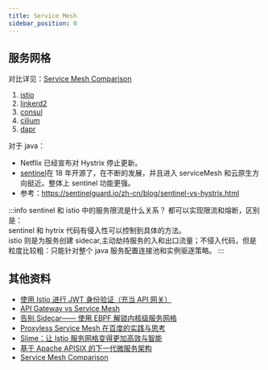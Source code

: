 ```yaml
---
title: Service Mesh
sidebar_position: 0
---
```


## 服务网格

对比详见：[Service Mesh Comparison](https://servicemesh.es/)

1. [istio](https://github.com/istio/istio)
2. [linkerd2](https://github.com/linkerd/linkerd2)
3. [consul](https://github.com/hashicorp/consul)
4. [cilium](https://github.com/cilium/cilium)
5. [dapr](https://github.com/dapr/dapr)

对于 java：

- Netflix 已经宣布对 Hystrix 停止更新。
- [sentinel](https://github.com/alibaba/Sentinel)在 18 年开源了，在不断的发展，并且进入 serviceMesh 和云原生方向挺近。整体上 sentinel 功能更强。
- 参考：https://sentinelguard.io/zh-cn/blog/sentinel-vs-hystrix.html

:::info sentinel 和 istio 中的服务限流是什么关系？
都可以实现限流和熔断，区别是：  
sentinel 和 hytrix 代码有侵入性可以控制到具体的方法。  
istio 则是为服务创建 sidecar,主动劫持服务的入和出口流量；不侵入代码，但是粒度比较粗：只能针对整个 java 服务配置连接池和实例驱逐策略。
:::

## 其他资料

- [使用 Istio 进行 JWT 身份验证（充当 API 网关）](https://thiscute.world/posts/use-istio-for-jwt-auth/)
- [API Gateway vs Service Mesh](https://www.cnblogs.com/kirito-c/p/12394038.html)
- [告别 Sidecar—— 使用 EBPF 解锁内核级服务网格](https://mp.weixin.qq.com/s/nUCiC8_Yr9EplFk8uTgQpA)
- [Proxyless Service Mesh 在百度的实践与思考](https://mp.weixin.qq.com/s/8T7XI6jQfZunwVYDaDHvLw)
- [Slime：让 Istio 服务网格变得更加高效与智能](https://cloudnative.to/blog/netease-slime/)
- [基于 Apache APISIX 的下一代微服务架构](https://www.upyun.com/tech/article/512/%E5%9F%BA%E4%BA%8E%20Apache%20APISIX%20%E7%9A%84%E4%B8%8B%E4%B8%80%E4%BB%A3%E5%BE%AE%E6%9C%8D%E5%8A%A1%E6%9E%B6%E6%9E%84.html)
- [Service Mesh Comparison](https://servicemesh.es/)
